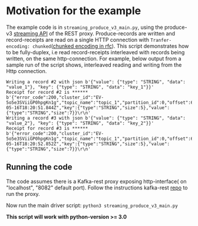 # Motivation for the example

The example code is in `streaming_produce_v3_main.py`, using the produce-v3 [streaming API](https://github.com/confluentinc/kafka-rest/blob/8fb324845b5a7bd48aba24cd6dfd6136534a0588/api/v3/openapi.yaml#L1416) of the REST proxy. Produce-records are written and record-receipts are read on a single HTTP connection with `Tranfer-encoding: chunked`([chunked encoding in rfc](https://datatracker.ietf.org/doc/html/rfc2616#section-3.6.1)). This script demonstrates how to be fully-duplex, i.e read record-receipts interleaved with records being written, on the same http-connection. For example, below output from a sample run of the script shows, interleaved reading and writing from the Http connection.

```
Writing a record #2 with json b'{"value": {"type": "STRING", "data": "value_1"}, "key": {"type": "STRING", "data": "key_1"}}'
Receipt for record #2 is ******
b'{"error_code":200,"cluster_id":"EV-5o5e3SViiGP0hpgKn1g","topic_name":"topic_1","partition_id":0,"offset":612,"timestamp":"2023-05-16T18:20:51.844Z","key":{"type":"STRING","size":5},"value":{"type":"STRING","size":7}}\r\n'
Writing a record #3 with json b'{"value": {"type": "STRING", "data": "value_2"}, "key": {"type": "STRING", "data": "key_2"}}'
Receipt for record #3 is ******
b'{"error_code":200,"cluster_id":"EV-5o5e3SViiGP0hpgKn1g","topic_name":"topic_1","partition_id":0,"offset":613,"timestamp":"2023-05-16T18:20:52.852Z","key":{"type":"STRING","size":5},"value":{"type":"STRING","size":7}}\r\n'
```

## Running the code

The code assumes there is a Kafka-rest proxy exposing http-interface( on "localhost", "8082" default port). Follow the instructions kafka-rest [repo](https://github.com/confluentinc/kafka-rest) to run the proxy.

Now run the main driver script:
`python3 streaming_produce_v3_main.py`

**This script will work with python-version >= 3.0**